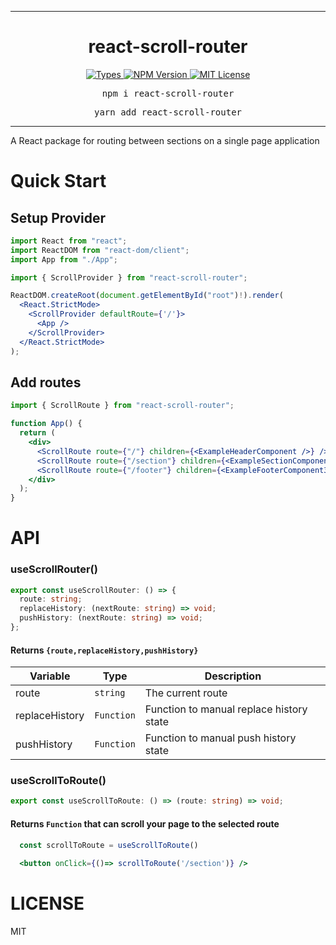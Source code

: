 <hr>
<div align="center">
  <h1 align="center">
    react-scroll-router
  </h1>
</div>

<p align="center">
  <a aria-label="Types" href="https://www.npmjs.com/package/react-scroll-router">
    <img alt="Types" src="https://img.shields.io/npm/types/react-scroll-router?style=for-the-badge&labelColor=24292e">
  </a>
  <a aria-label="NPM version" href="https://www.npmjs.com/package/react-scroll-router">
    <img alt="NPM Version" src="https://img.shields.io/npm/v/react-scroll-router?style=for-the-badge&labelColor=24292e">
  </a>
  <a aria-label="License" href="https://jaredlunde.mit-license.org/">
    <img alt="MIT License" src="https://img.shields.io/npm/l/react-scroll-router?style=for-the-badge&labelColor=24292e">
  </a>
</p>

<pre align="center">npm i react-scroll-router</pre>
<pre align="center">yarn add react-scroll-router</pre>
<hr>

A React package for routing between sections on a single page application

# Quick Start

## Setup Provider

```jsx harmony
import React from "react";
import ReactDOM from "react-dom/client";
import App from "./App";

import { ScrollProvider } from "react-scroll-router";

ReactDOM.createRoot(document.getElementById("root")!).render(
  <React.StrictMode>
    <ScrollProvider defaultRoute={'/'}>
      <App />
    </ScrollProvider>
  </React.StrictMode>
);
```

## Add routes

```jsx harmony
import { ScrollRoute } from "react-scroll-router";

function App() {
  return (
    <div>
      <ScrollRoute route={"/"} children={<ExampleHeaderComponent />} />
      <ScrollRoute route={"/section"} children={<ExampleSectionComponent />} />
      <ScrollRoute route={"/footer"} children={<ExampleFooterComponent3 />} />
    </div>
  );
}
```

# API

### useScrollRouter()

```ts
export const useScrollRouter: () => {
  route: string;
  replaceHistory: (nextRoute: string) => void;
  pushHistory: (nextRoute: string) => void;
};
```

#### Returns `{route,replaceHistory,pushHistory}`

| Variable       | Type       | Description                              |
| -------------- | ---------- | ---------------------------------------- |
| route          | `string`   | The current route                        |
| replaceHistory | `Function` | Function to manual replace history state |
| pushHistory    | `Function` | Function to manual push history state    |

### useScrollToRoute()

```ts
export const useScrollToRoute: () => (route: string) => void;
```

#### Returns `Function` that can scroll your page to the selected route

```jsx harmony
  const scrollToRoute = useScrollToRoute()
  
  <button onClick={()=> scrollToRoute('/section')} />
```


# LICENSE

MIT
